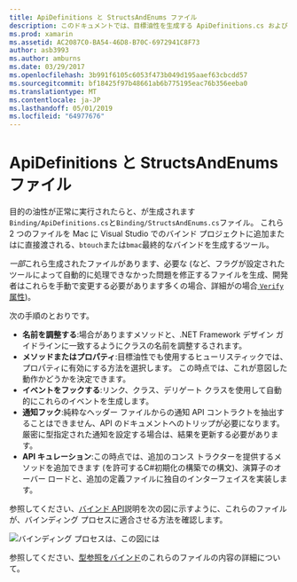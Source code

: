 ```yaml
---
title: ApiDefinitions と StructsAndEnums ファイル
description: このドキュメントでは、目標油性を生成する ApiDefinitions.cs および StructsAndEnums.cs ファイルについて説明します。 これらのファイルがから OBJECTIVE-C コードへのアクセスに使用し、C#します。
ms.prod: xamarin
ms.assetid: AC2087C0-BA54-46D8-B70C-6972941C8F73
author: asb3993
ms.author: amburns
ms.date: 03/29/2017
ms.openlocfilehash: 3b991f6105c6053f473b049d195aaef63cbcdd57
ms.sourcegitcommit: bf18425f97b48661ab6b775195eac76b356eeba0
ms.translationtype: MT
ms.contentlocale: ja-JP
ms.lasthandoff: 05/01/2019
ms.locfileid: "64977676"
---
```

# <a name="apidefinitions--structsandenums-files"></a>ApiDefinitions と StructsAndEnums ファイル

目的の油性が正常に実行されたらと、が生成されます`Binding/ApiDefinitions.cs`と`Binding/StructsAndEnums.cs`ファイル。
これら 2 つのファイルを Mac に Visual Studio でのバインド プロジェクトに追加またはに直接渡される、`btouch`または`bmac`最終的なバインドを生成するツール。

*一部*これら生成されたファイルがあります、必要な (など、フラグが設定されたツールによって自動的に処理できなかった問題を修正するファイルを生成、開発者はこれらを手動で変更する必要があります多くの場合、詳細がの場合[ `Verify`属性](~/cross-platform/macios/binding/objective-sharpie/platform/verify.md))。

次の手順のとおりです。

- **名前を調整する**:場合がありますメソッドと、.NET Framework デザイン ガイドラインに一致するようにクラスの名前を調整するされます。
- **メソッドまたはプロパティ**:目標油性でも使用するヒューリスティックでは、プロパティに有効にする方法を選択します。 この時点では、これが意図した動作かどうかを決定できます。
- **イベントをフックする**:リンク、クラス、デリゲート クラスを使用して自動的にこれらのイベントを生成します。
- **通知フック**:純粋なヘッダー ファイルからの通知 API コントラクトを抽出することはできません、API のドキュメントへのトリップが必要になります。 厳密に型指定された通知を設定する場合は、結果を更新する必要があります。
- **API キュレーション**:この時点では、追加のコンス トラクターを提供するメソッドを追加できます (を許可するC#初期化の構築での構文)、演算子のオーバー ロードと、追加の定義ファイルに独自のインターフェイスを実装します。

参照してください、[バインド API](~/cross-platform/macios/binding/objective-c-libraries.md)説明を次の図に示すように、これらのファイルが、バインディング プロセスに適合させる方法を確認します。

![](apidefinitions-structsandenums-images/binding-flowchart.png "バインディング プロセスは、この図には")

参照してください、[型参照をバインド](~/cross-platform/macios/binding/binding-types-reference.md)のこれらのファイルの内容の詳細について。

